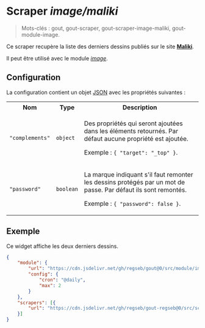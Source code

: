 # Scraper _image/maliki_

> Mots-clés : gout, gout-scraper, gout-scraper-image-maliki, gout-module-image.

Ce scraper recupère la liste des derniers dessins publiés sur le site
[**Maliki**](https://maliki.com/strips/).

Il peut être utilisé avec le module
[_image_](https://github.com/regseb/gout/tree/HEAD/src/module/image#readme).

## Configuration

La configuration contient un objet
[JSON](https://www.json.org/json-fr.html "JavaScript Object Notation") avec les
propriétés suivantes :

<table>
  <tr>
    <th>Nom</th>
    <th>Type</th>
    <th>Description</th>
  </tr>
  <tr>
    <td><code>"complements"</code></td>
    <td><code>object</code></td>
    <td>
      <p>
        Des propriétés qui seront ajoutées dans les éléments retournés. Par
        défaut aucune propriété est ajoutée.
      </p>
      <p>
        Exemple : <code>{ "target": "_top" }</code>.
      </p>
    </td>
  </tr>
  <tr>
    <td><code>"password"</code></td>
    <td><code>boolean</code></td>
    <td>
      <p>
        La marque indiquant s'il faut remonter les dessins protégés par un mot
        de passe. Par défaut ils sont remontés.
      </p>
      <p>
        Exemple : <code>{ "password": false }</code>.
      </p>
    </td>
  </tr>
</table>

## Exemple

Ce widget affiche les deux derniers dessins.

```JSON
{
    "module": {
        "url": "https://cdn.jsdelivr.net/gh/regseb/gout@0/src/module/image/image.js",
        "config": {
            "cron": "@daily",
            "max": 2
        }
    },
    "scrapers": [{
        "url": "https://cdn.jsdelivr.net/gh/regseb/gout-regseb@0/src/scraper/image/maliki/maliki.js"
    }]
}
```
